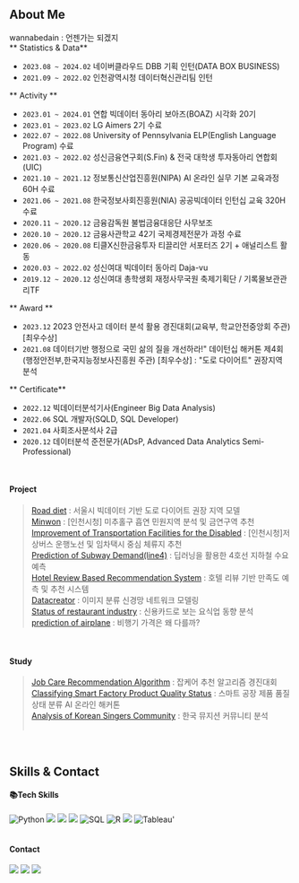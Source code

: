 
## About Me
wannabedain : 언젠가는 되겠지<br> 
** Statistics & Data**
+ `2023.08 ~ 2024.02` 네이버클라우드 DBB 기획 인턴(DATA BOX BUSINESS)
+ `2021.09 ~ 2022.02` 인천광역시청 데이터혁신관리팀 인턴

** Activity **
+ `2023.01 ~ 2024.01` 연합 빅데이터 동아리 보아즈(BOAZ) 시각화 20기
+ `2023.01 ~ 2023.02` LG Aimers 2기 수료
+ `2022.07 ~ 2022.08` University of Pennsylvania ELP(English Language Program) 수료
+ `2021.03 ~ 2022.02` 성신금융연구회(S.Fin) & 전국 대학생 투자동아리 연합회(UIC)
+ `2021.10 ~ 2021.12` 정보통신산업진흥원(NIPA) AI 온라인 실무 기본 교육과정 60H 수료
+ `2021.06 ~ 2021.08` 한국정보사회진흥원(NIA) 공공빅데이터 인턴십 교육 320H 수료
+ `2020.11 ~ 2020.12` 금융감독원 불법금융대응단 사무보조
+ `2020.10 ~ 2020.12` 금융사관학교 42기 국제경제전문가 과정 수료
+ `2020.06 ~ 2020.08` 티클X신한금융투자 티끌리안 서포터즈 2기 + 애널리스트 활동
+ `2020.03 ~ 2022.02` 성신여대 빅데이터 동아리 Daja-vu
+ `2019.12 ~ 2020.12` 성신여대 총학생회 재정사무국원 축제기획단 / 기록물보관관리TF





** Award ** 
+ `2023.12` 2023 안전사고 데이터 분석 활용 경진대회(교육부, 학교안전중앙회 주관) [최우수상] 
+ `2021.08` 데이터기반 행정으로 국민 삶의 질을 개선하라!" 데이턴십 해커톤 제4회(행정안전부,한국지능정보사진흥원 주관) [최우수상]
: "도로 다이어트" 권장지역 분석 <br>


** Certificate** 
+ `2022.12` 빅데이터분석기사(Engineer Big Data Analysis)
+ `2022.06` SQL 개발자(SQLD, SQL Developer)
+ `2021.04` 사회조사분석사 2급
+ `2020.12` 데이터분석 준전문가(ADsP, Advanced Data Analytics Semi-Professional)




<br>

#### Project
>  [Road diet](https://github.com/wannabedain/diet_2021) : 서울시 빅데이터 기반 도로 다이어트 권장 지역 모델 <br> 
>  [Minwon](https://github.com/wannabedain/minwon_2021) : [인천시청] 미추홀구 흡연 민원지역 분석 및 금연구역 추천<br>
>  [Improvement of Transportation Facilities for the Disabled](https://github.com/wannabedain/Improvement-of-Transportation-Facilities-for-the-Disabled)  : [인천시청]저상버스 운행노선 및 임차택시 중심 체류지 추천 <br>
>  [Prediction of Subway Demand(line4)](https://github.com/wannabedain/Prediction-of-Subway-Demand-for-Line-4) : 딥러닝을 활용한 4호선 지하철 수요 예측 <br>
>  [Hotel Review Based Recommendation System](https://github.com/wannabedain/Hotel-Review-Based-Recommendation-System) : 호텔 리뷰 기반 만족도 예측 및 추천 시스템 <br>
>  [Datacreator](https://github.com/wannabedain/Datacreator_2022_befour) : 이미지 분류 신경망 네트워크 모델링 <br>
>  [Status of restaurant industry](https://github.com/wannabedain/Current-status-of-the-restaurant-industry) : 신용카드로 보는 요식업 동향 분석 <br>
>  [prediction of airplane](https://github.com/wannabedain/prediction-of-airplane) : 비행기 가격은 왜 다를까? <br>
<br>


#### Study
>  [Job Care Recommendation Algorithm](https://github.com/wannabedain/Job-Care-Recommendation-Algorithm) : 잡케어 추천 알고리즘 경진대회  <br>
>  [Classifying Smart Factory Product Quality Status](https://github.com/wannabedain/Classifying-Smart-Factory-Product-Quality-Status) : 스마트 공장 제품 품질 상태 분류 AI 온라인 해커톤 <br>
>  [Analysis of Korean Singers Community](https://github.com/wannabedain/school_work) : 한국 뮤지션 커뮤니티 분석 <br><br>
<br>




## Skills & Contact

#### 📚Tech Skills </br>
<div >     
    <img alt="Python" src="https://img.shields.io/badge/python%20-%2314354C.svg?&style=flat-square&logo=python&logoColor=white"/> 
    <img src="https://img.shields.io/badge/Google Colab-F9AB00?style=flat-square&logo=Google Colab&logoColor=white"/></a>
    <img src="https://img.shields.io/badge/Jupyter-F37626?style=flat-square&logo=Jupyter&logoColor=white"/></a>
    <img src="https://img.shields.io/badge/Visual Studio Code-007ACC?style=flat-square&logo=Visual Studio Code&logoColor=white"/></a>
    <img alt="SQL" src="https://img.shields.io/badge/MySQL-005C84?style=flat-square&logo=mysql&logoColor=white"/>   
    <img alt="R" src="https://img.shields.io/badge/R-276DC3?style=flat-square&logo=R&logoColor=white"/>  
    <img src="https://img.shields.io/badge/RStudio-75AADB?style=flat-square&logo=RStudio&logoColor=white"/></a>
    <img alt="Tableau" src="https://img.shields.io/badge/Tableau-E97627?style=flat-square&logo=Tableau&logoColor=white">'
</br></br>

#### Contact  </br>
<p >
  <a href="https://www.instagram.com/dain_0saur/"><img src="https://img.shields.io/badge/Instagram-E4405F?style=flat-square&logo=Instagram&logoColor=white&link=https://www.instagram.com/dain_0saur/"/></a>
  <a href="mailto:wjdekdls0000@gmail.com"><img src="https://img.shields.io/badge/Gmail-d14836?style=flat-square&logo=Gmail&logoColor=white&link=wjdekdls0000@gmail.com"/></a>
  <a href="https://public.tableau.com/app/profile/.46154044"><img src="https://img.shields.io/badge/Tableau-E97627?style=flat-square&logo=Tableau&logoColor=white"/></a>
</p>


    
<p>
</h3>
<br>


